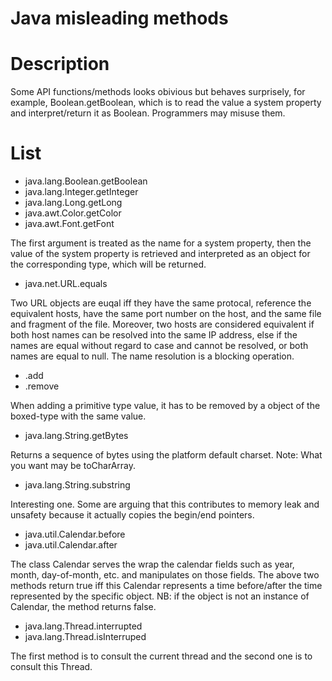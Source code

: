 # Java misleading methods

# Description

Some API functions/methods looks obivious but behaves surprisely, for example,
Boolean.getBoolean, which is to read the value a system property and
interpret/return it as Boolean. Programmers may misuse them.

# List

- java.lang.Boolean.getBoolean
- java.lang.Integer.getInteger
- java.lang.Long.getLong
- java.awt.Color.getColor
- java.awt.Font.getFont

The first argument is treated as the name for a system property, then the
value of the system property is retrieved and interpreted as an object for the 
corresponding type, which will be returned.

- java.net.URL.equals

Two URL objects are euqal iff they have the same protocal, reference the
equivalent hosts, have the same port number on the host, and the same file and
fragment of the file. Moreover, two hosts are considered equivalent if both
host names can be resolved into the same IP address, else if the names are
equal without regard to case and cannot be resolved, or both names are equal
to null. The name resolution is a blocking operation.

- <collection>.add
- <collection>.remove

When adding a primitive type value, it has to be removed by a object of the
boxed-type with the same value.

- java.lang.String.getBytes

Returns a sequence of bytes using the platform default charset. Note: What you
want may be toCharArray.

- java.lang.String.substring

Interesting one. Some are arguing that this contributes to memory leak and
unsafety because it actually copies the begin/end pointers.

- java.util.Calendar.before
- java.util.Calendar.after

The class Calendar serves the wrap the calendar fields such as year, month,
day-of-month, etc. and manipulates on those fields. 
The above two methods return true iff this Calendar represents a time before/after 
the time represented by the specific object.
NB: if the object is not an instance of Calendar, the method returns false.

- java.lang.Thread.interrupted
- java.lang.Thread.isInterruped

The first method is to consult the current thread and the second one is to
consult this Thread.

